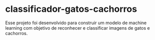 # classificador-gatos-cachorros
Esse projeto foi desenvolvido para construir um modelo de machine learning com objetivo de reconhecer e classificar imagens de gatos e cachorros.
